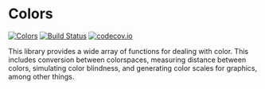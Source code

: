 # Colors

[![Colors](http://pkg.julialang.org/badges/Colors_0.4.svg)](http://pkg.julialang.org/?pkg=Colors&ver=0.4)
[![Build Status](http://img.shields.io/travis/JuliaGraphics/Colors.jl.svg)](https://travis-ci.org/JuliaGraphics/Colors.jl)
[![codecov.io](http://codecov.io/github/JuliaGraphics/Colors.jl/coverage.svg?branch=master)](http://codecov.io/github/JuliaGraphics/Colors.jl?branch=master)

This library provides a wide array of functions for dealing with color. This
includes conversion between colorspaces, measuring distance between colors,
simulating color blindness, and generating color scales for graphics, among
other things.
